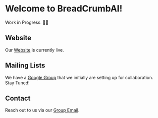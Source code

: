 # Welcome to BreadCrumbAI!

Work in Progress. 👷‍♂️

## Website

Our [Website](https://breadcrumbai.github.io) is currently live.

## Mailing Lists

We have a [Google Group](https://groups.google.com/g/breadcrumbai) that
we initially are setting up for collaboration. Stay Tuned!

## Contact

Reach out to us via our [Group Email](mailto:breadcrumbai@googlegroups.com).
